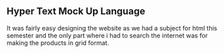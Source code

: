 ## Hyper Text Mock Up Language

It was fairly easy designing the website as we had a subject for html this semester and the only part where i had to search the internet was for making the products in grid format.